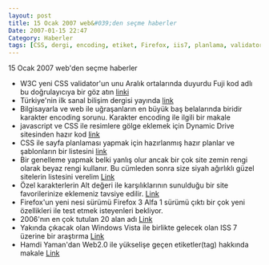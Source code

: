 ```yaml
---
layout: post
title: 15 Ocak 2007 web&#039;den seçme haberler
Date: 2007-01-15 22:47
Category: Haberler
tags: [CSS, dergi, encoding, etiket, Firefox, iis7, planlama, validator]
---
```


15 Ocak 2007 web'den seçme haberler

-   W3C yeni CSS validator'un unu Aralık ortalarında duyurdu Fuji kod
    adlı bu doğrulayıcıya bir göz atın [linki][]
-   Türkiye'nin ilk sanal bilişim dergisi yayında [link][]
-   Bilgisayarla ve web ile uğraşanların en büyük baş belalarında
    biridir karakter encoding sorunu. Karakter encoding ile ilgili bir
    makale 
-   javascript ve CSS ile resimlere gölge eklemek için Dynamic Drive
    sitesinden hazır kod [link][2]
-   CSS ile sayfa planlaması yapmak için hazırlanmış hazır planlar ve
    şablonların bir listesini [link][3]
-   Bir genelleme yapmak belki yanlış olur ancak bir çok site zemin
    rengi olarak beyaz rengi kullanır. Bu cümleden sonra size siyah
    ağırlıklı güzel sitelerin listesini verelim [Link][]
-   Özel karakterlerin Alt değeri ile karşılıklarının sunulduğu bir site
    favorilerinize eklemeniz tavsiye edilir. [Link][4]
-   Firefox'un yeni nesi sürümü Firefox 3 Alfa 1 sürümü çıktı bir çok
    yeni özellikleri ile test etmek isteyenleri bekliyor.
-   2006'nın en çok tutulan 20 alan adı [Link][6]
-   Yakında çıkacak olan Windows Vista ile birlikte gelecek olan ISS 7
    üzerine bir araştırma [Link][7]
-   Hamdi Yaman'dan Web2.0 ile yükselişe geçen etiketler(tag) hakkında
    makale [Link][8]


  [linki]: http://www.w3.org/QA/2006/12/the_fuji_css_validator_release
    "linki"
  [link]: http://www.sanalmag.com/ "link"
  [2]: http://www.dynamicdrive.com/style/csslibrary/item/css-gradient-shadow/
    "link"
  [3]: http://www.smashingmagazine.com/2007/01/12/free-css-layouts-and-templates/
    "link"
  [Link]: http://www.smashingmagazine.com/2007/01/13/30-dark-designs-you-shouldve-seen/
    "Link"
  [4]: http://www.starr.net/is/type/altnum.htm "Link"
  [6]: http://www.readwriteweb.com/archives/top_domain_names_2006.php
    "Link"
  [7]: http://www.iis.net/955/SinglePageArticle.ashx "Link"
  [8]: http://www.h-yaman.com/etiket-nedir "Link"
